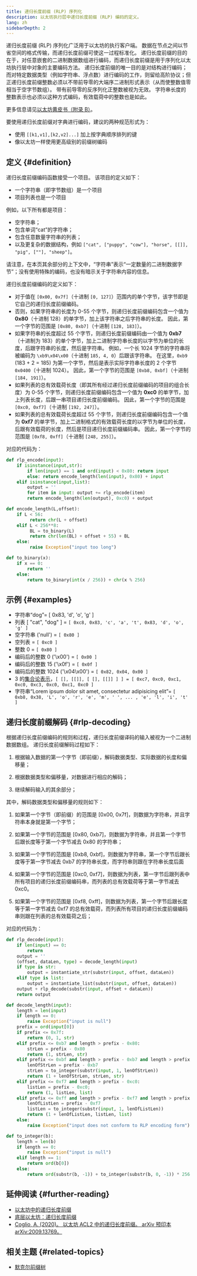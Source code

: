 ```yaml
---
title: 递归长度前缀 (RLP) 序列化
description: 以太坊执行层中递归长度前缀 (RLP) 编码的定义。
lang: zh
sidebarDepth: 2
---
```


递归长度前缀 (RLP) 序列化广泛用于以太坊的执行客户端。 数据在节点之间以节省空间的格式传输，而递归长度前缀可使这一过程标准化。 递归长度前缀的目的在于，对任意嵌套的二进制数据数组进行编码，而递归长度前缀是用于序列化以太坊执行层中对象的主要编码方法。 递归长度前缀的唯一目的是对结构进行编码；而对特定数据类型（例如字符串、浮点数）进行编码的工作，则留给高阶协议；但正递归长度前缀整数必须以不带前导零的大端序二进制形式表示（从而使整数值零相当于空字节数组）。 带有前导零的反序列化正整数被视为无效。 字符串长度的整数表示也必须以这种方式编码，有效载荷中的整数也是如此。

更多信息请见[以太坊黄皮书（附录 B）](https://ethereum.github.io/yellowpaper/paper.pdf#page=19)。

要使用递归长度前缀对字典进行编码，建议的两种规范形式为：

- 使用 `[[k1,v1],[k2,v2]...]` 加上按字典顺序排列的键
- 像以太坊一样使用更高级别的前缀树编码

## 定义 \{#definition}

递归长度前缀编码函数接受一个项目。 该项目的定义如下：

- 一个字符串（即字节数组）是一个项目
- 项目列表也是一个项目

例如，以下所有都是项目：

- 空字符串；
- 包含单词“cat”的字符串；
- 包含任意数量字符串的列表；
- 以及更复杂的数据结构，例如 `["cat", ["puppy", "cow"], "horse", [[]], "pig", [""], "sheep"]`。

请注意，在本页其余部分的上下文中，“字符串”表示“一定数量的二进制数据字节”；没有使用特殊的编码，也没有暗示关于字符串内容的信息。

递归长度前缀编码的定义如下：

- 对于值在 `[0x00, 0x7f]`（十进制 `[0, 127]`）范围内的单个字节，该字节即是它自己的递归长度前缀编码。
- 否则，如果字符串的长度为 0-55 个字节，则递归长度前缀编码包含一个值为 **0x80**（十进制 128）的单字节，加上该字符串之后字符串的长度。 因此，第一个字节的范围是 `[0x80, 0xb7]`（十进制 `[128, 183]`）。
- 如果字符串的长度超过 55 个字节，则递归长度前缀编码由一个值为 **0xb7**（十进制为 183）的单个字节，加上二进制字符串长度的以字节为单位的长度，后跟字符串的长度，然后是字符串。 例如，一个长 1024 字节的字符串将被编码为 `\xb9\x04\x00`（十进制 `185, 4, 0`）后跟该字符串。 在这里，`0xb9` (183 + 2 = 185) 为第一个字节，然后是表示实际字符串长度的 2 个字节 `0x0400`（十进制 1024）。 因此，第一个字节的范围是 `[0xb8, 0xbf]`（十进制 `[184, 191]`）。
- 如果列表的总有效载荷长度（即其所有经过递归长度前缀编码的项目的组合长度）为 0-55 个字节，则递归长度前缀编码包含一个值为 **0xc0** 的单字节，加上列表长度，后跟一串项目递归长度前缀编码。 因此，第一个字节的范围是 `[0xc0, 0xf7]`（十进制 `[192, 247]`）。
- 如果列表的总有效载荷长度超过 55 个字节，则递归长度前缀编码包含一个值为 **0xf7** 的单字节，加上二进制格式的有效载荷长度的以字节为单位的长度，后跟有效载荷的长度，然后是项目递归长度前缀编码串。 因此，第一个字节的范围是 `[0xf8, 0xff]`（十进制 `[248, 255]`）。

对应的代码为：

```python
def rlp_encode(input):
    if isinstance(input,str):
        if len(input) == 1 and ord(input) < 0x80: return input
        else: return encode_length(len(input), 0x80) + input
    elif isinstance(input,list):
        output = ''
        for item in input: output += rlp_encode(item)
        return encode_length(len(output), 0xc0) + output

def encode_length(L,offset):
    if L < 56:
         return chr(L + offset)
    elif L < 256**8:
         BL = to_binary(L)
         return chr(len(BL) + offset + 55) + BL
    else:
         raise Exception("input too long")

def to_binary(x):
    if x == 0:
        return ''
    else:
        return to_binary(int(x / 256)) + chr(x % 256)
```

## 示例 \{#examples}

- 字符串“dog”= [ 0x83, 'd', 'o', 'g' ]
- 列表 [ "cat", "dog" ] = `[ 0xc8, 0x83, 'c', 'a', 't', 0x83, 'd', 'o', 'g' ]`
- 空字符串 ('null') = `[ 0x80 ]`
- 空列表 = `[ 0xc0 ]`
- 整数 0 = `[ 0x80 ]`
- 编码后的整数 0 ('\\x00') = `[ 0x00 ]`
- 编码后的整数 15 ('\\x0f') = `[ 0x0f ]`
- 编码后的整数 1024 ('\\x04\\x00') = `[ 0x82, 0x04, 0x00 ]`
- 3 的[集合论表示](http://en.wikipedia.org/wiki/Set-theoretic_definition_of_natural_numbers)，`[ [], [[]], [ [], [[]] ] ] = [ 0xc7, 0xc0, 0xc1, 0xc0, 0xc3, 0xc0, 0xc1, 0xc0 ]`
- 字符串“Lorem ipsum dolor sit amet, consectetur adipisicing elit”= `[ 0xb8, 0x38, 'L', 'o', 'r', 'e', 'm', ' ', ... , 'e', 'l', 'i', 't' ]`

## 递归长度前缀解码 \{#rlp-decoding}

根据递归长度前缀编码的规则和过程，递归长度前缀译码的输入被视为一个二进制数据数组。 递归长度前缀解码过程如下：

1.  根据输入数据的第一个字节（即前缀），解码数据类型、实际数据的长度和偏移量；

2.  根据数据类型和偏移量，对数据进行相应的解码；

3.  继续解码输入的其余部分；

其中，解码数据类型和偏移量的规则如下：

1.  如果第一个字节（即前缀）的范围是 [0x00, 0x7f]，则数据为字符串，并且字符串本身就是第一个字节；

2.  如果第一个字节的范围是 [0x80, 0xb7]，则数据为字符串，并且第一个字节后跟长度等于第一个字节减去 0x80 的字符串；

3.  如果第一个字节的范围是 [0xb8, 0xbf]，则数据为字符串，第一个字节后跟长度等于第一字节减去 0xb7 的字符串长度，而字符串则跟在字符串长度后面

4.  如果第一个字节的范围是 [0xc0, 0xf7]，则数据为列表，第一字节后跟列表中所有项目的递归长度前缀编码串，而列表的总有效载荷等于第一字节减去 0xc0。

5.  如果第一个字节的范围是 [0xf8, 0xff]，则数据为列表，第一个字节后跟长度等于第一字节减去 0xf7 的总有效载荷，而列表所有项目的递归长度前缀编码串则跟在列表的总有效载荷之后；

对应的代码为：

```python
def rlp_decode(input):
    if len(input) == 0:
        return
    output = ''
    (offset, dataLen, type) = decode_length(input)
    if type is str:
        output = instantiate_str(substr(input, offset, dataLen))
    elif type is list:
        output = instantiate_list(substr(input, offset, dataLen))
    output + rlp_decode(substr(input, offset + dataLen))
    return output

def decode_length(input):
    length = len(input)
    if length == 0:
        raise Exception("input is null")
    prefix = ord(input[0])
    if prefix <= 0x7f:
        return (0, 1, str)
    elif prefix <= 0xb7 and length > prefix - 0x80:
        strLen = prefix - 0x80
        return (1, strLen, str)
    elif prefix <= 0xbf and length > prefix - 0xb7 and length > prefix - 0xb7 + to_integer(substr(input, 1, prefix - 0xb7)):
        lenOfStrLen = prefix - 0xb7
        strLen = to_integer(substr(input, 1, lenOfStrLen))
        return (1 + lenOfStrLen, strLen, str)
    elif prefix <= 0xf7 and length > prefix - 0xc0:
        listLen = prefix - 0xc0;
        return (1, listLen, list)
    elif prefix <= 0xff and length > prefix - 0xf7 and length > prefix - 0xf7 + to_integer(substr(input, 1, prefix - 0xf7)):
        lenOfListLen = prefix - 0xf7
        listLen = to_integer(substr(input, 1, lenOfListLen))
        return (1 + lenOfListLen, listLen, list)
    else:
        raise Exception("input does not conform to RLP encoding form")

def to_integer(b):
    length = len(b)
    if length == 0:
        raise Exception("input is null")
    elif length == 1:
        return ord(b[0])
    else:
        return ord(substr(b, -1)) + to_integer(substr(b, 0, -1)) * 256
```

## 延伸阅读 \{#further-reading}

- [以太坊中的递归长度前缀](https://medium.com/coinmonks/data-structure-in-ethereum-episode-1-recursive-length-prefix-rlp-encoding-decoding-d1016832f919)
- [底层以太坊：递归长度前缀](https://medium.com/coinmonks/ethereum-under-the-hood-part-3-rlp-decoding-df236dc13e58)
- [Coglio, A. (2020)。 以太坊 ACL2 中的递归长度前缀。 arXiv 预印本 arXiv:2009.13769。](https://arxiv.org/abs/2009.13769)

## 相关主题 \{#related-topics}

- [默克尔前缀树](/developers/docs/data-structures-and-encoding/patricia-merkle-trie)
